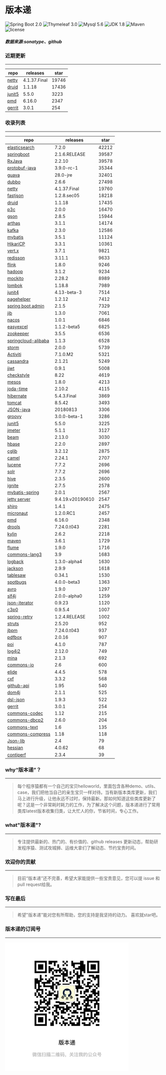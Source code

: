 # 版本递
![Spring Boot 2.0](https://img.shields.io/badge/Spring%20Boot-2.0-brightgreen.svg)
![Thymeleaf 3.0](https://img.shields.io/badge/Thymeleaf-3.0-yellow.svg)
![Mysql 5.6](https://img.shields.io/badge/Mysql-5.6-blue.svg)
![JDK 1.8](https://img.shields.io/badge/JDK-1.8-brightgreen.svg)
![Maven](https://img.shields.io/badge/Maven-3.5.0-yellowgreen.svg)
![license](https://img.shields.io/badge/license-Apache%202-blue.svg)
##### 数据来源:sonatype、github

### 近期更新
---
repo | releases | star
---|---|---
[netty](https://github.com/netty/netty) | 4.1.37.Final | 19746
[druid](https://github.com/alibaba/druid) | 1.1.18 | 17436
[junit5](https://github.com/junit-team/junit5) | 5.5.0 | 3223
[pmd](https://github.com/pmd/pmd) | 6.16.0 | 2347
[gerrit](https://github.com/GerritCodeReview/gerrit) | 3.0.1 | 254

### 收录列表
---
repo | releases | star
---|---|---
[elasticsearch](https://github.com/elastic/elasticsearch) | 7.2.0 | 42212 
[springboot](https://github.com/spring-projects/spring-boot) | 2.1.6.RELEASE | 39587 
[RxJava](https://github.com/ReactiveX/RxJava) | 2.2.10 | 39578 
[protobuf-java](https://github.com/protocolbuffers/protobuf) | 3.9.0-rc-1 | 35344 
[guava](https://github.com/google/guava) | 28.0-jre | 32401 
[dubbo](https://github.com/apache/incubator-dubbo) | 2.6.6 | 27498 
[netty](https://github.com/netty/netty) | 4.1.37.Final | 19760 
[fastjson](https://github.com/alibaba/fastjson) | 1.2.8.sec05 | 18218 
[druid](https://github.com/alibaba/druid) | 1.1.18 | 17435 
[p3c](https://github.com/alibaba/p3c) | 2.0.0 | 16470 
[gson](https://github.com/google/gson) | 2.8.5 | 15944 
[arthas](https://github.com/alibaba/arthas) | 3.1.1 | 14174 
[kafka](https://github.com/apache/kafka) | 2.3.0 | 12586 
[mybatis](https://github.com/mybatis/mybatis-3) | 3.5.1 | 11124 
[HikariCP](https://github.com/brettwooldridge/HikariCP) | 3.3.1 | 10361 
[vert.x](https://github.com/eclipse-vertx/vert.x) | 3.7.1 | 9821 
[redisson](https://github.com/redisson/redisson) | 3.11.1 | 9633 
[flink](https://github.com/apache/flink) | 1.8.0 | 9246 
[hadoop](https://github.com/apache/hadoop) | 3.1.2 | 9234 
[mockito](https://github.com/mockito/mockito) | 2.28.2 | 8989 
[lombok](https://github.com/rzwitserloot/lombok) | 1.18.8 | 7989 
[junit4](https://github.com/junit-team/junit4) | 4.13-beta-3 | 7514 
[pagehelper](https://github.com/pagehelper/Mybatis-PageHelper) | 1.2.12 | 7412 
[spring boot admin](https://github.com/codecentric/spring-boot-admin) | 2.1.5 | 7329 
[jib](https://github.com/GoogleContainerTools/jib) | 1.3.0 | 7061 
[nacos](https://github.com/alibaba/nacos) | 1.0.1 | 6846 
[easyexcel](https://github.com/alibaba/easyexcel) | 1.1.2-beta5 | 6825 
[zookeeper](https://github.com/apache/zookeeper) | 3.5.5 | 6536 
[springcloud-alibaba](https://github.com/spring-cloud-incubator/spring-cloud-alibaba) | 1.1.3 | 6528 
[storm](https://github.com/apache/storm) | 2.0.0 | 5739 
[Activiti](https://github.com/Activiti/Activiti) | 7.1.0.M2 | 5321 
[cassandra](https://github.com/apache/cassandra) | 2.1.21 | 5249 
[jjwt](https://github.com/jwtk/jjwt) | 0.9.1 | 5008 
[checkstyle](https://github.com/checkstyle/checkstyle) | 8.22 | 4619 
[mesos](https://github.com/apache/mesos) | 1.8.0 | 4213 
[joda-time](https://github.com/JodaOrg/joda-time) | 2.10.2 | 4115 
[hibernate](https://github.com/hibernate/hibernate-orm) | 5.4.3.Final | 3869 
[tomcat](https://github.com/apache/tomcat) | 8.5.42 | 3493 
[JSON-java](https://github.com/stleary/JSON-java) | 20180813 | 3306 
[groovy](https://github.com/apache/groovy) | 3.0.0-beta-1 | 3286 
[junit5](https://github.com/junit-team/junit5) | 5.5.0 | 3225 
[jmeter](https://github.com/apache/jmeter) | 5.1.1 | 3127 
[beam](https://github.com/apache/beam) | 2.13.0 | 3030 
[hbase](https://github.com/apache/hbase) | 2.2.0 | 2897 
[cglib](https://github.com/cglib/cglib) | 3.2.12 | 2875 
[camel](https://github.com/apache/camel) | 2.24.1 | 2707 
[lucene](https://github.com/apache/lucene-solr) | 7.7.2 | 2696 
[solr](https://github.com/apache/lucene-solr) | 7.7.2 | 2696 
[hive](https://github.com/apache/hive) | 2.3.5 | 2600 
[ignite](https://github.com/apache/ignite) | 2.7.5 | 2578 
[mybatis-spring](https://github.com/mybatis/spring-boot-starter) | 2.0.1 | 2567 
[jetty server](https://github.com/eclipse/jetty.project) | 9.4.19.v20190610 | 2547 
[shiro](https://github.com/apache/shiro) | 1.4.1 | 2475 
[micronaut](https://github.com/micronaut-projects/micronaut-core) | 1.2.0.RC1 | 2457 
[pmd](https://github.com/pmd/pmd) | 6.16.0 | 2348 
[drools](https://github.com/kiegroup/drools) | 7.24.0.t043 | 2281 
[kylin](https://github.com/apache/kylin) | 2.6.2 | 2218 
[maven](https://github.com/apache/maven) | 3.6.1 | 1729 
[flume](https://github.com/apache/flume) | 1.9.0 | 1716 
[commons-lang3](https://github.com/apache/commons-lang) | 3.9 | 1683 
[logback](https://github.com/qos-ch/logback) | 1.3.0-alpha4 | 1630 
[jackson](https://github.com/FasterXML/jackson-core) | 2.9.9 | 1618 
[tablesaw](https://github.com/jtablesaw/tablesaw) | 0.34.1 | 1530 
[spotbugs](https://github.com/spotbugs/spotbugs) | 4.0.0-beta3 | 1363 
[avro](https://github.com/apache/avro) | 1.9.0 | 1297 
[slf4j](https://github.com/qos-ch/slf4j) | 2.0.0-alpha0 | 1259 
[json-iterator](https://github.com/json-iterator/java) | 0.9.23 | 1120 
[c3p0](https://github.com/swaldman/c3p0) | 0.9.5.4 | 1007 
[spring-retry](https://github.com/spring-projects/spring-retry) | 1.2.4.RELEASE | 1002 
[struts](https://github.com/apache/struts) | 2.5.20 | 952 
[jbpm](https://github.com/kiegroup/jbpm) | 7.24.0.t043 | 937 
[pdfbox](https://github.com/apache/pdfbox) | 2.0.16 | 907 
[poi](https://github.com/apache/poi) | 4.1.0 | 787 
[log4j2](https://github.com/apache/logging-log4j2) | 2.12.0 | 749 
[mina](https://github.com/apache/mina) | 2.1.3 | 692 
[commons-io](https://github.com/apache/commons-io) | 2.6 | 600 
[elide](https://github.com/yahoo/elide) | 4.4.5 | 578 
[cxf](https://github.com/apache/cxf) | 3.3.2 | 568 
[github-api](https://github.com/kohsuke/github-api) | 1.95 | 540 
[dom4j](https://github.com/dom4j/dom4j) | 2.1.1 | 525 
[dsl-json](https://github.com/ngs-doo/dsl-json) | 1.9.3 | 522 
[gerrit](https://github.com/GerritCodeReview/gerrit) | 3.0.1 | 254 
[commons-codec](https://github.com/apache/commons-codec) | 1.12 | 215 
[commons-dbcp2](https://github.com/apache/commons-dbcp) | 2.6.0 | 204 
[commons-text](https://github.com/apache/commons-text) | 1.6 | 135 
[commons-compress](https://github.com/apache/commons-compress) | 1.18 | 118 
[Json-lib](https://github.com/aalmiray/Json-lib) | 2.4 | 79 
[hessian](https://github.com/ebourg/hessian) | 4.0.62 | 68 
[contiperf](https://github.com/lucaspouzac/contiperf) | 2.3.4 | 39 

### why“版本递”？
--- 
>每个程序猿都有一个自己的宝贝helloworld，里面包含各种demo、utils、case，我们把他当自己的亲生宝贝一样对待。当有新版本类库更新，我们马上进行升级，让他永远不过时，保持最新。那如何知道这些类库更新了呢？这是一个非常耗时耗力的工作，为了解决这个问题，版本递进行了常用类库latest版本收集归类，让大忙人的你，节省时间，专心工作。


### what"版本递"?
---
> 专注提供最新的、热门的、有价值的、github releases 更新动态，帮助研发程序猿、测试攻城狮、运维大拿们了解动态、节约宝贵时间。

### 欢迎你的贡献
---
> 目前“版本递”还不完善，希望大家能提供一些宝贵意见，您可以提 issue 和 pull request给我。


### 写在最后
---
> 希望"版本递"能对您有所帮助，您的支持是我坚持的动力。
> 喜欢就star吧。

### 版本递的订阅号
---
<img src="https://github.com/jartisan2001/latest/blob/master/Image.jpg" width="400" hegiht="400" align=left />